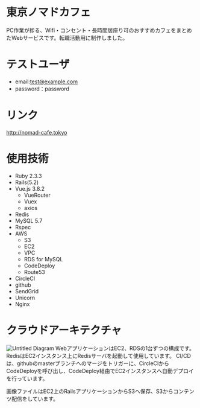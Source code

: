 # 東京ノマドカフェ
PC作業が捗る、Wifi・コンセント・長時間居座り可のおすすめカフェをまとめたWebサービスです。転職活動用に制作しました。

# テストユーザ
- email:test@example.com
- password：password

# リンク
http://nomad-cafe.tokyo

# 使用技術
- Ruby 2.3.3
- Rails(5.2)
- Vue.js 3.8.2
  - VueRouter
  - Vuex
  - axios
- Redis
- MySQL 5.7
- Rspec
- AWS
  - S3
  - EC2
  - VPC
  - RDS for MySQL
  - CodeDeploy
  - Route53
- CircleCI
- github
- SendGrid
- Unicorn
- Nginx

# クラウドアーキテクチャ
![Untitled Diagram](https://user-images.githubusercontent.com/40624966/62217259-4b141200-b3e5-11e9-82fc-21d2f422125e.png)
WebアプリケーションはEC2、RDSの1台ずつの構成です。RedisはEC2インスタンス上にRedisサーバを起動して使用しています。
CI/CDは、githubのmasterブランチへのマージをトリガーに、CircleCIからCodeDeployを呼び出し、CodeDeploy経由でEC2インスタンスへ自動デプロイを行っています。

画像ファイルはEC2上のRailsアプリケーションからS3へ保存、S3からコンテンツ配信をしています。

